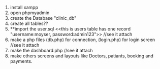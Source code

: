 1) install xampp
2) open phpmyadmin
3) create the Database "clinic_db"
4) create all tables??
5) **import the user.sql <<this is users table has one record "username:moyser, password:admin123">>  //see it attach
6) make a php files (db.php) for connection, (login.php) for login screen    //see it attach
8) make the dashboard.php //see it attach
9) make others screens and layouts like  Doctors, patiants, booking and payments.
